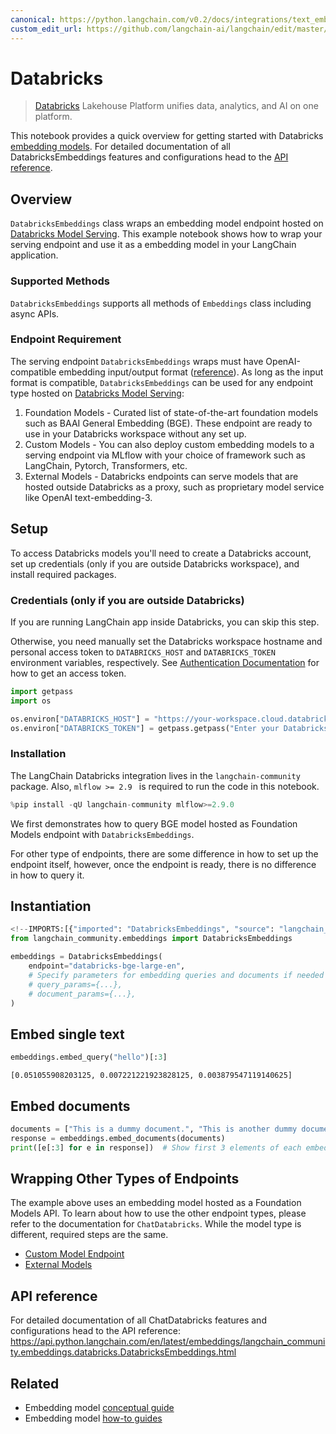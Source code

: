 ```yaml
---
canonical: https://python.langchain.com/v0.2/docs/integrations/text_embedding/databricks/
custom_edit_url: https://github.com/langchain-ai/langchain/edit/master/docs/docs/integrations/text_embedding/databricks.ipynb
---
```


# Databricks

> [Databricks](https://www.databricks.com/) Lakehouse Platform unifies data, analytics, and AI on one platform.

This notebook provides a quick overview for getting started with Databricks [embedding models](/docs/concepts/#embedding-models). For detailed documentation of all DatabricksEmbeddings features and configurations head to the [API reference](https://api.python.langchain.com/en/latest/embeddings/langchain_community.embeddings.databricks.DatabricksEmbeddings.html).

## Overview

`DatabricksEmbeddings` class wraps an embedding model endpoint hosted on [Databricks Model Serving](https://docs.databricks.com/en/machine-learning/model-serving/index.html). This example notebook shows how to wrap your serving endpoint and use it as a embedding model in your LangChain application.

### Supported Methods

`DatabricksEmbeddings` supports all methods of `Embeddings` class including async APIs.

### Endpoint Requirement

The serving endpoint `DatabricksEmbeddings` wraps must have OpenAI-compatible embedding input/output format ([reference](https://mlflow.org/docs/latest/llms/deployments/index.html#embeddings)). As long as the input format is compatible, `DatabricksEmbeddings` can be used for any endpoint type hosted on [Databricks Model Serving](https://docs.databricks.com/en/machine-learning/model-serving/index.html):

1. Foundation Models - Curated list of state-of-the-art foundation models such as BAAI General Embedding (BGE). These endpoint are ready to use in your Databricks workspace without any set up.
2. Custom Models - You can also deploy custom embedding models to a serving endpoint via MLflow with
your choice of framework such as LangChain, Pytorch, Transformers, etc.
3. External Models - Databricks endpoints can serve models that are hosted outside Databricks as a proxy, such as proprietary model service like OpenAI text-embedding-3.

## Setup

To access Databricks models you'll need to create a Databricks account, set up credentials (only if you are outside Databricks workspace), and install required packages.

### Credentials (only if you are outside Databricks)

If you are running LangChain app inside Databricks, you can skip this step.

Otherwise, you need manually set the Databricks workspace hostname and personal access token to `DATABRICKS_HOST` and `DATABRICKS_TOKEN` environment variables, respectively. See [Authentication Documentation](https://docs.databricks.com/en/dev-tools/auth/index.html#databricks-personal-access-tokens) for how to get an access token.

```python
import getpass
import os

os.environ["DATABRICKS_HOST"] = "https://your-workspace.cloud.databricks.com"
os.environ["DATABRICKS_TOKEN"] = getpass.getpass("Enter your Databricks access token: ")
```

### Installation

The LangChain Databricks integration lives in the `langchain-community` package. Also, `mlflow >= 2.9 ` is required to run the code in this notebook.

```python
%pip install -qU langchain-community mlflow>=2.9.0
```

We first demonstrates how to query BGE model hosted as Foundation Models endpoint with `DatabricksEmbeddings`.

For other type of endpoints, there are some difference in how to set up the endpoint itself, however, once the endpoint is ready, there is no difference in how to query it.

## Instantiation

```python
<!--IMPORTS:[{"imported": "DatabricksEmbeddings", "source": "langchain_community.embeddings", "docs": "https://api.python.langchain.com/en/latest/embeddings/langchain_community.embeddings.databricks.DatabricksEmbeddings.html", "title": "Databricks"}]-->
from langchain_community.embeddings import DatabricksEmbeddings

embeddings = DatabricksEmbeddings(
    endpoint="databricks-bge-large-en",
    # Specify parameters for embedding queries and documents if needed
    # query_params={...},
    # document_params={...},
)
```

## Embed single text

```python
embeddings.embed_query("hello")[:3]
```
```output
[0.051055908203125, 0.007221221923828125, 0.003879547119140625]
```
## Embed documents

```python
documents = ["This is a dummy document.", "This is another dummy document."]
response = embeddings.embed_documents(documents)
print([e[:3] for e in response])  # Show first 3 elements of each embedding
```

## Wrapping Other Types of Endpoints

The example above uses an embedding model hosted as a Foundation Models API. To learn about how to use the other endpoint types, please refer to the documentation for `ChatDatabricks`. While the model type is different, required steps are the same.

* [Custom Model Endpoint](https://python.langchain.com/v0.2/docs/integrations/chat/databricks/#wrapping-custom-model-endpoint)
* [External Models](https://python.langchain.com/v0.2/docs/integrations/chat/databricks/#wrapping-external-models)

## API reference

For detailed documentation of all ChatDatabricks features and configurations head to the API reference: https://api.python.langchain.com/en/latest/embeddings/langchain_community.embeddings.databricks.DatabricksEmbeddings.html

## Related

- Embedding model [conceptual guide](/docs/concepts/#embedding-models)
- Embedding model [how-to guides](/docs/how_to/#embedding-models)
